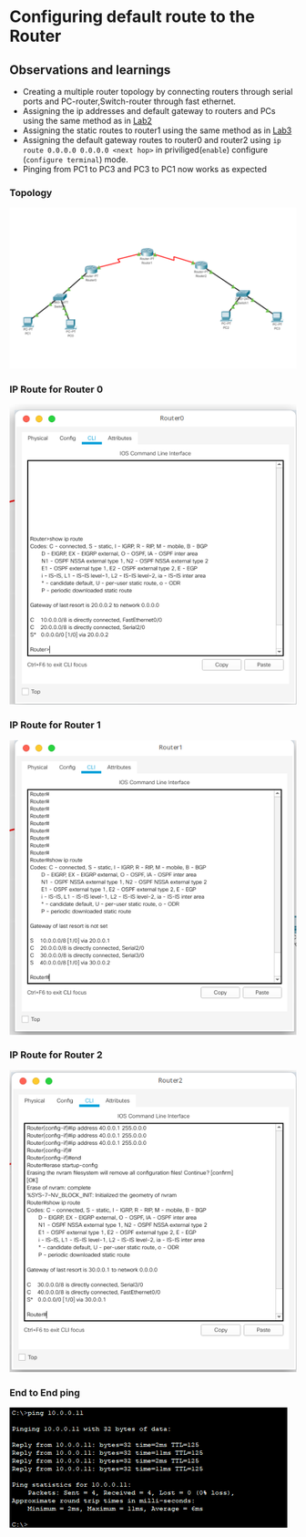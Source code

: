 # Configuring default route to the Router

## Observations and learnings

- Creating a multiple router topology by connecting routers through serial ports and PC-router,Switch-router through fast ethernet.
- Assigning the ip addresses and default gateway to routers and PCs using the same method as in [Lab2](../Lab2)
- Assigning the static routes to router1 using the same method as in [Lab3](../Lab3)
- Assigning the default gateway routes to router0 and router2 using `ip route 0.0.0.0 0.0.0.0 <next hop>` in priviliged(`enable`)  configure (`configure terminal`) mode.
- Pinging from PC1 to PC3 and PC3 to PC1 now works as expected

### Topology

![topology](topology.png)

### IP Route for Router 0

![iproute0](iproute0.png)

### IP Route for Router 1

![iproute1](iproute1.png)

### IP Route for Router 2

![iproute2](iproute2.png)

### End to End ping

![ping](ping.png)

